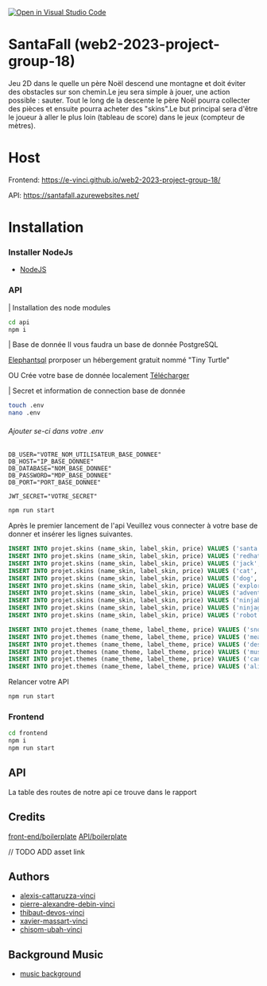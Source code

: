 [![Open in Visual Studio Code](https://classroom.github.com/assets/open-in-vscode-718a45dd9cf7e7f842a935f5ebbe5719a5e09af4491e668f4dbf3b35d5cca122.svg)](https://classroom.github.com/online_ide?assignment_repo_id=12368739&assignment_repo_type=AssignmentRepo)

# SantaFall (web2-2023-project-group-18)

Jeu 2D dans le quelle un père  Noël descend une montagne et doit éviter des obstacles sur son chemin.Le jeu sera simple à jouer, une action possible : sauter. Tout le long de la descente le père Noël pourra collecter des pièces et ensuite pourra acheter des "skins".Le but principal sera d'être le joueur à aller le plus loin (tableau de score) dans le jeux (compteur de mètres).


# Host

Frontend: https://e-vinci.github.io/web2-2023-project-group-18/   

API: https://santafall.azurewebsites.net/

# Installation

### Installer NodeJs
- [NodeJS](https://nodejs.org/en)


### API
| Installation des node modules
```bash
cd api
npm i
```

| Base de donnée
Il vous faudra un  base de donnée PostgreSQL

[Elephantsql](https://www.elephantsql.com/) prorposer un hébergement gratuit nommé "Tiny Turtle"

OU 
Crée votre base de donnée localement [Télécharger](https://www.postgresql.org/download/)

| Secret et information de connection base de donnée
```bash
touch .env
nano .env
```
###### Ajouter se-ci dans votre .env
```
DB_USER="VOTRE_NOM_UTILISATEUR_BASE_DONNEE"
DB_HOST="IP_BASE_DONNEE"
DB_DATABASE="NOM_BASE_DONNEE"
DB_PASSWORD="MDP_BASE_DONNEE"
DB_PORT="PORT_BASE_DONNEE"

JWT_SECRET="VOTRE_SECRET"
```

```bash
npm run start
```

Après le premier lancement de l'api
Veuillez vous connecter à votre base de donner et insérer les lignes suivantes.

```SQL
INSERT INTO projet.skins (name_skin, label_skin, price) VALUES ('santa', 'Santa', 0);
INSERT INTO projet.skins (name_skin, label_skin, price) VALUES ('redhat', 'Red Hat', 100);
INSERT INTO projet.skins (name_skin, label_skin, price) VALUES ('jack', 'Jack', 250);
INSERT INTO projet.skins (name_skin, label_skin, price) VALUES ('cat', 'Cat', 500);
INSERT INTO projet.skins (name_skin, label_skin, price) VALUES ('dog', 'Dog', 750);
INSERT INTO projet.skins (name_skin, label_skin, price) VALUES ('explorer', 'Explorer', 1000);
INSERT INTO projet.skins (name_skin, label_skin, price) VALUES ('adventurer', 'Adventurer', 1500);
INSERT INTO projet.skins (name_skin, label_skin, price) VALUES ('ninjaboy', 'Ninja Boy', 2000);
INSERT INTO projet.skins (name_skin, label_skin, price) VALUES ('ninjagirl', 'Ninja Girl', 2500);
INSERT INTO projet.skins (name_skin, label_skin, price) VALUES ('robot', 'Robot', 5000);

INSERT INTO projet.themes (name_theme, label_theme, price) VALUES ('snow', 'Snow', 0);
INSERT INTO projet.themes (name_theme, label_theme, price) VALUES ('meadow', 'Meadow', 250);
INSERT INTO projet.themes (name_theme, label_theme, price) VALUES ('desert', 'Desert', 500);
INSERT INTO projet.themes (name_theme, label_theme, price) VALUES ('mushroom', 'Mushroom', 1000);
INSERT INTO projet.themes (name_theme, label_theme, price) VALUES ('candy', 'Candy', 2500);
INSERT INTO projet.themes (name_theme, label_theme, price) VALUES ('alien', 'Alien',  5000);
```

Relancer votre API
```bash
npm run start
```


### Frontend
```bash
cd frontend
npm i
npm run start
```




## API 
La table des routes de notre api ce trouve dans le rapport 


## Credits

[front-end/boilerplate](https://github.com/e-vinci/js-phaser-boilerplate)
[API/boilerplate](https://github.com/e-vinci/jwt-api-boilerplate)

// TODO ADD asset link


## Authors


- [alexis-cattaruzza-vinci](https://github.com/alexis-cattaruzza-vinci)
- [pierre-alexandre-debin-vinci](https://github.com/Padami-9)
- [thibaut-devos-vinci](https://github.com/thibaut-devos-vinci)
- [xavier-massart-vinci](https://github.com/xavier-massart-vinci)
- [chisom-ubah-vinci](https://github.com/Willom125)


## Background Music

- [music background](https://www.youtube.com/watch?v=PUJdZJIrXKw&list=PLWxfclyGJ0RHgpDQT_gS5v5GMy1Ol9d3B)